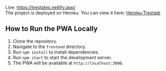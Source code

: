 Live: https://trestates.netlify.app/
<br>
The project is deployed on Heroku. You can view it here: [Heroku-Trestate](https://heroku-trestate-6c123361019f.herokuapp.com/)

## How to Run the PWA Locally
1. Clone the repository.
2. Navigate to the `frontend` directory.
3. Run `npm install` to install dependencies.
4. Run `npm start` to start the development server.
5. The PWA will be available at `http://localhost:3000`.
